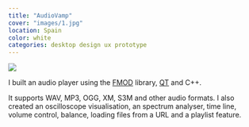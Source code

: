 ```yaml
---
title: "AudioVamp"
cover: "images/1.jpg"
location: Spain
color: white
categories: desktop design ux prototype
---
```


![](./images/1,jpg)

I built an audio player using the [FMOD](https://www.fmod.com/) library, [QT](https://www.qt.io/) and C++.

It supports WAV, MP3, OGG, XM, S3M and other audio formats. I also created an oscilloscope visualisation, an spectrum analyser, time line, volume control, balance, loading files from a URL and a playlist feature.

